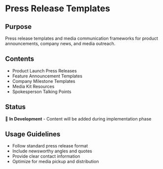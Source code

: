 # Press Release Templates

## Purpose
Press release templates and media communication frameworks for product announcements, company news, and media outreach.

## Contents
- Product Launch Press Releases
- Feature Announcement Templates
- Company Milestone Templates
- Media Kit Resources
- Spokesperson Talking Points

## Status
🚧 **In Development** - Content will be added during implementation phase

## Usage Guidelines
- Follow standard press release format
- Include newsworthy angles and quotes
- Provide clear contact information
- Optimize for media pickup and distribution